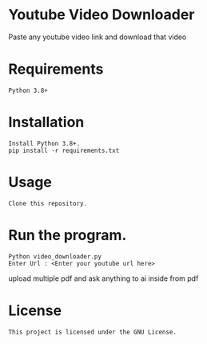# Youtube Video Downloader
Paste any youtube video link and download that video

<h1>Requirements</h1>

    Python 3.8+
    

<h1>Installation</h1>

    Install Python 3.8+.
    pip install -r requirements.txt
    

<h1>Usage</h1>

    Clone this repository.
<h1>Run the program.</h1>
    
    Python video_downloader.py
    Enter Url : <Enter your youtube url here>
    
upload multiple pdf and ask anything to ai inside from pdf

<H1>License</H1>

    This project is licensed under the GNU License.
